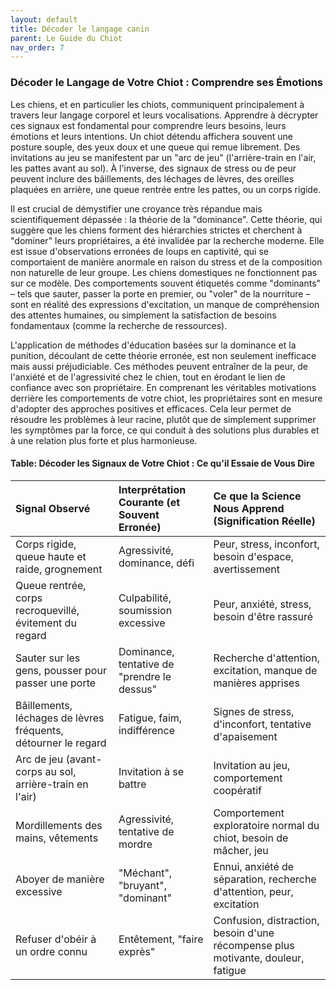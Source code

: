 ```yaml
---
layout: default
title: Décoder le langage canin
parent: Le Guide du Chiot
nav_order: 7
---
```


### **Décoder le Langage de Votre Chiot : Comprendre ses Émotions**

Les chiens, et en particulier les chiots, communiquent principalement à travers leur langage corporel et leurs vocalisations. Apprendre à décrypter ces signaux est fondamental pour comprendre leurs besoins, leurs émotions et leurs intentions. Un chiot détendu affichera souvent une posture souple, des yeux doux et une queue qui remue librement. Des invitations au jeu se manifestent par un "arc de jeu" (l'arrière-train en l'air, les pattes avant au sol). À l'inverse, des signaux de stress ou de peur peuvent inclure des bâillements, des léchages de lèvres, des oreilles plaquées en arrière, une queue rentrée entre les pattes, ou un corps rigide.

Il est crucial de démystifier une croyance très répandue mais scientifiquement dépassée : la théorie de la "dominance". Cette théorie, qui suggère que les chiens forment des hiérarchies strictes et cherchent à "dominer" leurs propriétaires, a été invalidée par la recherche moderne. Elle est issue d'observations erronées de loups en captivité, qui se comportaient de manière anormale en raison du stress et de la composition non naturelle de leur groupe. Les chiens domestiques ne fonctionnent pas sur ce modèle. Des comportements souvent étiquetés comme "dominants" – tels que sauter, passer la porte en premier, ou "voler" de la nourriture – sont en réalité des expressions d'excitation, un manque de compréhension des attentes humaines, ou simplement la satisfaction de besoins fondamentaux (comme la recherche de ressources).

L'application de méthodes d'éducation basées sur la dominance et la punition, découlant de cette théorie erronée, est non seulement inefficace mais aussi préjudiciable. Ces méthodes peuvent entraîner de la peur, de l'anxiété et de l'agressivité chez le chien, tout en érodant le lien de confiance avec son propriétaire. En comprenant les véritables motivations derrière les comportements de votre chiot, les propriétaires sont en mesure d'adopter des approches positives et efficaces. Cela leur permet de résoudre les problèmes à leur racine, plutôt que de simplement supprimer les symptômes par la force, ce qui conduit à des solutions plus durables et à une relation plus forte et plus harmonieuse.

#### **Table: Décoder les Signaux de Votre Chiot : Ce qu'il Essaie de Vous Dire**

| Signal Observé | Interprétation Courante (et Souvent Erronée) | Ce que la Science Nous Apprend (Signification Réelle) |
| :--- | :--- | :--- |
| Corps rigide, queue haute et raide, grognement | Agressivité, dominance, défi | Peur, stress, inconfort, besoin d'espace, avertissement |
| Queue rentrée, corps recroquevillé, évitement du regard | Culpabilité, soumission excessive | Peur, anxiété, stress, besoin d'être rassuré |
| Sauter sur les gens, pousser pour passer une porte | Dominance, tentative de "prendre le dessus" | Recherche d'attention, excitation, manque de manières apprises |
| Bâillements, léchages de lèvres fréquents, détourner le regard | Fatigue, faim, indifférence | Signes de stress, d'inconfort, tentative d'apaisement |
| Arc de jeu (avant-corps au sol, arrière-train en l'air) | Invitation à se battre | Invitation au jeu, comportement coopératif |
| Mordillements des mains, vêtements | Agressivité, tentative de mordre | Comportement exploratoire normal du chiot, besoin de mâcher, jeu |
| Aboyer de manière excessive | "Méchant", "bruyant", "dominant" | Ennui, anxiété de séparation, recherche d'attention, peur, excitation |
| Refuser d'obéir à un ordre connu | Entêtement, "faire exprès" | Confusion, distraction, besoin d'une récompense plus motivante, douleur, fatigue | 
